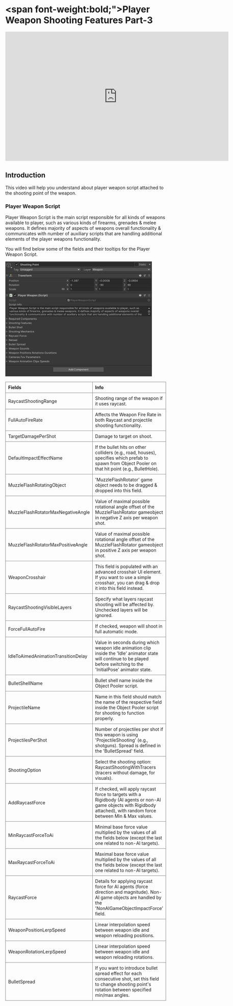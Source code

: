 # <span font-weight:bold;">Player Weapon Shooting Features Part-3</span>

<div class="video-container">
    <iframe width="700" height="405" src="https://www.youtube.com/embed/hVD0wtHb4UM?si=PUNwfF04UUhETk_2" title="YouTube video player" frameborder="0" allow="accelerometer; autoplay; clipboard-write; encrypted-media; gyroscope; picture-in-picture; web-share" referrerpolicy="strict-origin-when-cross-origin" allowfullscreen></iframe>
</div>

## Introduction
This video will help you understand about player weapon script attached to the shooting point of the weapon.

### Player Weapon Script  
Player Weapon Script is the main script responsible for all kinds of weapons available to player, such as various kinds of firearms, grenades & melee weapons. It defines majority of aspects of weapons overall functionality & communicates with number of auxiliary scripts that are handling additional elements of the player weapons functionality. 

You will find below some of the fields and their tooltips for the Player Weapon Script.

<img src="Images/PlayerWeaponScript.png" alt="alt text" width="460" height="360">

<style>
    .custom-table {
        border-collapse: collapse;
        width: 100%;
    }
    .custom-table th, .custom-table td {
        border: 1px solid grey;
        padding: 8px;
        text-align: left;
    }
</style>

<table class="custom-table">
    <tr>
        <th>Fields</th>
        <th>Info</th>
    </tr>
    <tr>
        <td>RaycastShootingRange</td>
        <td>Shooting range of the weapon if it uses raycast.</td>
    </tr>
    <tr>
        <td>FullAutoFireRate</td>
        <td>Affects the Weapon Fire Rate in both Raycast and projectile shooting functionality.</td>
    </tr>
    <tr>
        <td>TargetDamagePerShot</td>
        <td>Damage to target on shoot.</td>
    </tr>
    <tr>
        <td>DefaultImpactEffectName</td>
        <td>If the bullet hits on other colliders (e.g., road, houses), specifies which prefab to spawn from Object Pooler on that hit point (e.g., BulletHole).</td>
    </tr>
    <tr>
        <td>MuzzleFlashRotatingObject</td>
        <td>'MuzzleFlashRotator' game object needs to be dragged & dropped into this field.</td>
    </tr>
    <tr>
        <td>MuzzleFlashRotatorMaxNegativeAngle</td>
        <td>Value of maximal possible rotational angle offset of the MuzzleFlashRotator gameobject in negative Z axis per weapon shot.</td>
    </tr>
    <tr>
        <td>MuzzleFlashRotatorMaxPositiveAngle</td>
        <td>Value of maximal possible rotational angle offset of the MuzzleFlashRotator gameobject in positive Z axis per weapon shot.</td>
    </tr>
    <tr>
        <td>WeaponCrosshair</td>
        <td>This field is populated with an advanced crosshair UI element. If you want to use a simple crosshair, you can drag & drop it into this field instead.</td>
    </tr>
    <tr>
        <td>RaycastShootingVisibleLayers</td>
        <td>Specify what layers raycast shooting will be affected by. Unchecked layers will be ignored.</td>
    </tr>
    <tr>
        <td>ForceFullAutoFire</td>
        <td>If checked, weapon will shoot in full automatic mode.</td>
    </tr>
    <tr>
        <td>IdleToAimedAnimationTransitionDelay</td>
        <td>Value in seconds during which weapon idle animation clip inside the 'Idle' animator state will continue to be played before switching to the 'InitialPose' animator state.</td>
    </tr>
    <tr>
        <td>BulletShellName</td>
        <td>Bullet shell name inside the Object Pooler script.</td>
    </tr>
    <tr>
        <td>ProjectileName</td>
        <td>Name in this field should match the name of the respective field inside the Object Pooler script for shooting to function properly.</td>
    </tr>
    <tr>
        <td>ProjectilesPerShot</td>
        <td>Number of projectiles per shot if this weapon is using 'ProjectileShooting' (e.g., shotguns). Spread is defined in the 'BulletSpread' field.</td>
    </tr>
    <tr>
        <td>ShootingOption</td>
        <td>Select the shooting option: RaycastShootingWithTracers (tracers without damage, for visuals).</td>
    </tr>
    <tr>
        <td>AddRaycastForce</td>
        <td>If checked, will apply raycast force to targets with a Rigidbody (AI agents or non-AI game objects with Rigidbody attached), with random force between Min & Max values.</td>
    </tr>
    <tr>
        <td>MinRaycastForceToAi</td>
        <td>Minimal base force value multiplied by the values of all the fields below (except the last one related to non-AI targets).</td>
    </tr>
    <tr>
        <td>MaxRaycastForceToAi</td>
        <td>Maximal base force value multiplied by the values of all the fields below (except the last one related to non-AI targets).</td>
    </tr>
    <tr>
        <td>RaycastForce</td>
        <td>Details for applying raycast force for AI agents (force direction and magnitude). Non-AI game objects are handled by the 'NonAIGameObjectImpactForce' field.</td>
    </tr>
    <tr>
        <td>WeaponPositionLerpSpeed</td>
        <td>Linear interpolation speed between weapon idle and weapon reloading positions.</td>
    </tr>
    <tr>
        <td>WeaponRotationLerpSpeed</td>
        <td>Linear interpolation speed between weapon idle and weapon reloading rotations.</td>
    </tr>
    <tr>
        <td>BulletSpread</td>
        <td>If you want to introduce bullet spread effect for each consecutive shot, set this field to change shooting point's rotation between specified min/max angles.</td>
    </tr>
</table>
